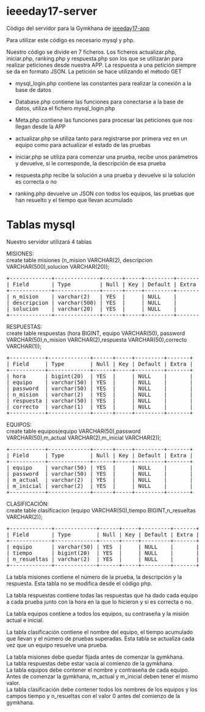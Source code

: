 # ieeeday17-server
Código del servidor para la Gymkhana de [ieeeday17-app](https://github.com/IEEEsbUS/ieeeday17-app)

Para utilizar este código es necesario mysql y php.

Nuestro código se divide en 7 ficheros. Los ficheros actualizar.php, iniciar.php, ranking.php y respuesta.php son los que se utilizarán para realizar peticiones desde nuestra APP. La respuesta a una petición siempre se da en formato JSON. La petición se hace utilizando el método GET

- mysql_login.php contiene las constantes para realizar la conexión a la base de datos
- Database.php contiene las funciones para conectarse a la base de datos, utiliza el fichero mysql_login.php
- Meta.php contiene las funciones para procesar las peticiones que nos llegan desde la APP

- actualizar.php se utiliza tanto para registrarse por primera vez en un equipo como para actualizar el estado de las pruebas
- iniciar.php se utiliza para comenzar una prueba, recibe unos parámetros y devuelve, si le corresponde, la descripción de esa prueba
- respuesta.php recibe la solución a una prueba y devuelve si la solución es correcta o no
- ranking.php devuelve un JSON con todos los equipos, las pruebas que han resuelto y el tiempo que llevan acumulado


# Tablas mysql
Nuestro servidor utilizará 4 tablas

MISIONES:<br/>
create table misiones (n_mision VARCHAR(2), descripcion VARCHAR(500),solucion VARCHAR(20));<br/>
<pre>+-------------+--------------+------+-----+---------+-------+
| Field       | Type         | Null | Key | Default | Extra |
+-------------+--------------+------+-----+---------+-------+
| n_mision    | varchar(2)   | YES  |     | NULL    |       |
| descripcion | varchar(500) | YES  |     | NULL    |       |
| solucion    | varchar(20)  | YES  |     | NULL    |       |
+-------------+--------------+------+-----+---------+-------+<br/></pre>

RESPUESTAS:<br/>
create table respuestas (hora BIGINT, equipo VARCHAR(50), password VARCHAR(50),n_mision VARCHAR(2),respuesta VARCHAR(50),correcto VARCHAR(1));
<pre>+-----------+-------------+------+-----+---------+-------+
| Field     | Type        | Null | Key | Default | Extra |
+-----------+-------------+------+-----+---------+-------+
| hora      | bigint(20)  | YES  |     | NULL    |       |
| equipo    | varchar(50) | YES  |     | NULL    |       |
| password  | varchar(50) | YES  |     | NULL    |       |
| n_mision  | varchar(2)  | YES  |     | NULL    |       |
| respuesta | varchar(50) | YES  |     | NULL    |       |
| correcto  | varchar(1)  | YES  |     | NULL    |       |
+-----------+-------------+------+-----+---------+-------+</pre>

EQUIPOS:<br/>
create table equipos(equipo VARCHAR(50),password VARCHAR(50),m_actual VARCHAR(2),m_inicial VARCHAR(2));
<pre>+-----------+-------------+------+-----+---------+-------+
| Field     | Type        | Null | Key | Default | Extra |
+-----------+-------------+------+-----+---------+-------+
| equipo    | varchar(50) | YES  |     | NULL    |       |
| password  | varchar(50) | YES  |     | NULL    |       |
| m_actual  | varchar(2)  | YES  |     | NULL    |       |
| m_inicial | varchar(2)  | YES  |     | NULL    |       |
+-----------+-------------+------+-----+---------+-------+</pre>

CLASIFICACIÓN:<br/>
create table clasificacion (equipo VARCHAR(50),tiempo BIGINT,n_resueltas VARCHAR(2));
<pre>+-------------+-------------+------+-----+---------+-------+
| Field       | Type        | Null | Key | Default | Extra |
+-------------+-------------+------+-----+---------+-------+
| equipo      | varchar(50) | YES  |     | NULL    |       |
| tiempo      | bigint(20)  | YES  |     | NULL    |       |
| n_resueltas | varchar(2)  | YES  |     | NULL    |       |
+-------------+-------------+------+-----+---------+-------+</pre>


La tabla misiones contiene el número de la prueba, la descripción y la respuesta. Esta tabla no se modifica desde el código php.

La tabla respuestas contiene todas las respuestas que ha dado cada equipo a cada prueba junto con la hora en la que lo hicieron y si es correcta o no.

La tabla equipos contiene a todos los equipos, su contraseña y la misión actual e inicial.

La tabla clasificación contiene el nombre del equipo, el tiempo acumulado que llevan y el número de pruebas superadas. Esta tabla se actualiza cada vez que un equipo resuelve una prueba.


La tabla misiones debe quedar fijada antes de comenzar la gymkhana.<br/>
La tabla respuestas debe estar vacía al comienzo de la gymkhana.<br/>
La tabla equipos debe contener el nombre y contraseña de cada equipo. Antes de comenzar la gymkhana, m_actual y m_inicial deben tener el mismo valor.<br/>
La tabla clasificación debe contener todos los nombres de los equipos y los campos tiempo y n_resueltas con el valor 0 antes del comienzo de la gymkhana.
